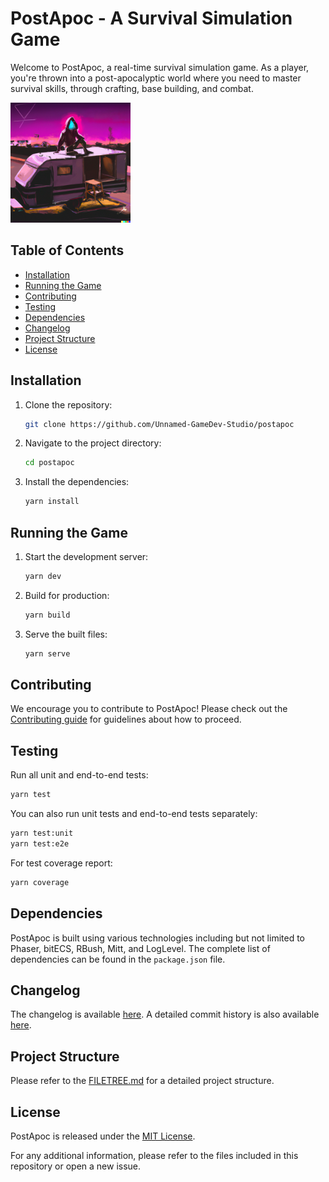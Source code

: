 # PostApoc - A Survival Simulation Game

Welcome to PostApoc, a real-time survival simulation game. As a player, you're thrown into a post-apocalyptic world where you need to master survival skills, through crafting, base building, and combat.

![post-apoc](./public/icons/android-chrome-192x192.png)

## Table of Contents

- [Installation](#installation)
- [Running the Game](#running-the-game)
- [Contributing](#contributing)
- [Testing](#testing)
- [Dependencies](#dependencies)
- [Changelog](#changelog)
- [Project Structure](#project-structure)
- [License](#license)

## Installation

1. Clone the repository:
   ```bash
   git clone https://github.com/Unnamed-GameDev-Studio/postapoc
   ```
2. Navigate to the project directory:
   ```bash
   cd postapoc
   ```
3. Install the dependencies:
   ```bash
   yarn install
   ```

## Running the Game

1. Start the development server:
   ```bash
   yarn dev
   ```
2. Build for production:
   ```bash
   yarn build
   ```
3. Serve the built files:
   ```bash
   yarn serve
   ```

## Contributing

We encourage you to contribute to PostApoc! Please check out the [Contributing guide](CONTRIBUTING.md) for guidelines about how to proceed.

## Testing

Run all unit and end-to-end tests:
```bash
yarn test
```

You can also run unit tests and end-to-end tests separately:
```bash
yarn test:unit
yarn test:e2e
```

For test coverage report:
```bash
yarn coverage
```

## Dependencies

PostApoc is built using various technologies including but not limited to Phaser, bitECS, RBush, Mitt, and LogLevel. The complete list of dependencies can be found in the `package.json` file.

## Changelog

The changelog is available [here](CHANGELOG.md). A detailed commit history is also available [here](COMMITLOG.md).

## Project Structure

Please refer to the [FILETREE.md](FILETREE.md) for a detailed project structure.

## License

PostApoc is released under the [MIT License](LICENSE.md).

For any additional information, please refer to the files included in this repository or open a new issue.
